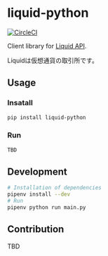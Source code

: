 # liquid-python

[![CircleCI](https://circleci.com/gh/suzuito/liquid-python.svg?style=svg)](https://circleci.com/gh/suzuito/liquid-python)

Client library for [Liquid API](https://www.liquid.com/).

Liquidは仮想通貨の取引所です。

## Usage

### Insatall

```bash
pip install liquid-python
```

### Run

```bash
TBD
```

## Development

```bash
# Installation of dependencies
pipenv install --dev
# Run
pipenv python run main.py
```

## Contribution

TBD